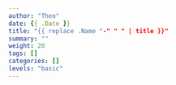 ```yaml
---
author: "Theo"
date: {{ .Date }}
title: "{{ replace .Name "-" " " | title }}"
summary: ""
weight: 20
tags: []
categories: []
levels: "basic"
---
```

